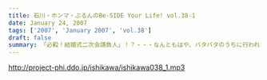 ```yaml
---
title: 石川・ホンマ・ぶるんのBe-SIDE Your Life! vol.38-1
date: January 24, 2007
tags: ['2007', 'January 2007', 'vol.38']
draft: false
summary: 「必殺！結婚式二次会請負人」！？・・・なんともはや、バタバタのうちに行われたスタッフ間の結婚式二次会！またもや、スタッフとして奔走した石川氏の壮大なるドタバタ話がここにある！私もその姿を垣間見ましたが、どんだけ動きまわるんだ！？ってくらいに動きまわっていました！細かいところの経緯は、ドアアタマで説明していますんでそちらをお聴きのがしなく〜〜〜NAMAE
---
```


http://project-phi.ddo.jp/ishikawa/ishikawa038_1.mp3
